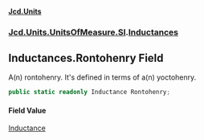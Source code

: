#### [Jcd.Units](index.md 'index')
### [Jcd.Units.UnitsOfMeasure.SI](Jcd.Units.UnitsOfMeasure.SI.md 'Jcd.Units.UnitsOfMeasure.SI').[Inductances](Jcd.Units.UnitsOfMeasure.SI.Inductances.md 'Jcd.Units.UnitsOfMeasure.SI.Inductances')

## Inductances.Rontohenry Field

A(n) rontohenry. It's defined in terms of a(n) yoctohenry.

```csharp
public static readonly Inductance Rontohenry;
```

#### Field Value
[Inductance](Jcd.Units.UnitTypes.Inductance.md 'Jcd.Units.UnitTypes.Inductance')